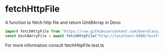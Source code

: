 # fetchHttpFile
A function to fetch http file and return Uint8Array in Deno
```typescript
import fetchHttpFile from "https://raw.githubusercontent.com/OverGlass/fetchHttpFile/master/fetchHttpFile.ts"
const Uint8ArryFile = await fetchHttpFile("http://localhost:8080/testFile.pdf")
```

For more information consult fetchHttpFile.test.ts
